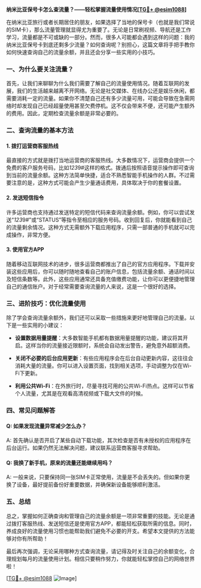**纳米比亚保号卡怎么查流量？——轻松掌握流量使用情况[[TG💪+ @esim1088](https://t.me/s/esim1088)]**

在纳米比亚旅行或者长期居住的朋友，如果选择了当地的保号卡（也就是我们常说的SIM卡），那么流量管理就显得尤为重要了。无论是日常刷视频、导航还是工作学习，流量都是不可或缺的一部分。然而，很多人可能都会遇到这样的问题：我的纳米比亚保号卡到底还剩多少流量？如何查询呢？别担心，这篇文章将手把手教你如何快速查询自己的流量余额，并且还会分享一些实用的小技巧。

### 一、为什么要关注流量？

首先，让我们来聊聊为什么我们需要了解自己的流量使用情况。随着互联网的发展，我们的生活越来越离不开网络。无论是社交媒体、在线办公还是娱乐休闲，都需要消耗一定的流量。如果你不清楚自己还有多少流量可用，可能会导致在急需网络时却发现自己已经超量使用甚至欠费停机。这不仅会带来不便，还可能产生额外的费用。因此，定期检查流量余额是非常必要的。

### 二、查询流量的基本方法

#### 1. 拨打运营商客服热线

最直接的方式就是拨打当地运营商的客服热线。大多数情况下，运营商会提供一个免费的客户服务号码，比如*123*9#这样的格式。拨通后按照语音提示操作即可查询到当前的流量余额。这种方法简单快捷，适合不熟悉智能手机操作的人群。不过需要注意的是，这种方式可能会产生少量通话费用，具体取决于你的套餐设置。

#### 2. 发送短信指令

许多运营商也支持通过发送特定的短信代码来查询流量余额。例如，你可以尝试发送“*123*9#”或“STATUS”等指令至相应的服务号码。收到回复后，你就能看到自己的流量剩余情况。这种方式无需额外下载应用程序，只需一部普通的手机就可以完成操作，非常方便。

#### 3. 使用官方APP

随着移动互联网技术的进步，很多运营商都推出了自己的官方应用程序。下载并安装这些应用后，你可以随时随地查看自己的账户信息，包括流量余额、通话时间以及短信条数等。此外，这些应用通常还具备充值缴费功能，让你可以更便捷地管理自己的通信账户。对于经常需要查询流量的人来说，这是一个很好的选择。

### 三、进阶技巧：优化流量使用

除了学会查询流量余额外，我们还可以采取一些措施来更好地管理自己的流量。以下是一些实用的小建议：

- **设置数据用量提醒**：大多数智能手机都有数据用量提醒的功能，建议将其开启。这样当你的流量接近限额时，系统会自动发出警告，避免意外超额消费。
  
- **关闭不必要的后台应用更新**：有些应用程序会在后台自动更新内容，这往往会消耗大量的流量。你可以进入设置页面，找到相关选项，手动调整为仅在Wi-Fi下更新。
  
- **利用公共Wi-Fi**：在外旅行时，尽量寻找可用的公共Wi-Fi热点。这样可以节省个人流量，尤其是在观看高清视频或下载大文件的时候。

### 四、常见问题解答

#### Q: 如果发现流量异常减少怎么办？
A: 首先确认是否开启了某些自动下载功能，其次检查是否有未授权的应用程序在后台运行。如果仍然无法解决问题，建议联系运营商客服寻求帮助。

#### Q: 我换了新手机，原来的流量还能继续用吗？
A: 一般来说，只要保持同一张SIM卡正常使用，流量是不会丢失的。但如果你更换了设备，最好提前备份好重要数据，并确保新设备能够顺利激活。

### 五、总结

总之，掌握如何正确查询和管理自己的流量余额是一项非常重要的技能。无论是通过拨打客服热线、发送短信还是使用官方APP，都能轻松获取所需的信息。同时，养成良好的流量使用习惯也能帮助我们避免不必要的开支。希望本文提供的方法能够对你有所帮助！

最后再次强调，无论采用哪种方式查询流量，请记得及时关注自己的余额变化，合理规划每月的流量使用计划。相信只要稍作努力，你就能轻松掌控自己的网络世界啦！

[[TG💪+ @esim1088](https://t.me/s/esim1088) ![Image](https://i.postimg.cc/4NQfJmqS/Snipaste-2025-05-13-00-14-12.png)]